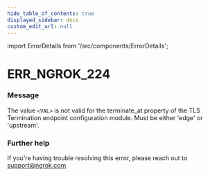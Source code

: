 ```yaml
---
hide_table_of_contents: true
displayed_sidebar: docs
custom_edit_url: null
---
```


import ErrorDetails from '/src/components/ErrorDetails';

# ERR_NGROK_224

### Message
The value `<VAL>` is not valid for the terminate_at property of the TLS Termination endpoint configuration module. Must be either 'edge' or 'upstream'.

### Further help
If you're having trouble resolving this error, please reach out to [support@ngrok.com](mailto:support@ngrok.com?subject=Help%20with%20ERR_NGROK_224)

<ErrorDetails error='err_ngrok_224' />

